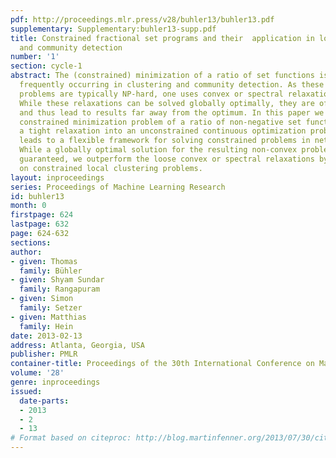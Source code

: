 ```yaml
---
pdf: http://proceedings.mlr.press/v28/buhler13/buhler13.pdf
supplementary: Supplementary:buhler13-supp.pdf
title: Constrained fractional set programs and their  application in local clustering
  and community detection
number: '1'
section: cycle-1
abstract: The (constrained) minimization of a ratio of set functions is a problem
  frequently occurring in clustering and community detection. As these optimization
  problems are typically NP-hard, one uses convex or spectral relaxations in practice.
  While these relaxations can be solved globally optimally, they are often too loose
  and thus lead to results far away from the optimum. In this paper we show that every
  constrained minimization problem of a ratio of non-negative set functions allows
  a tight relaxation into an unconstrained continuous optimization problem. This result
  leads to a flexible framework for solving constrained problems in network analysis.
  While a globally optimal solution for the resulting non-convex problem cannot be
  guaranteed, we outperform the loose convex or spectral relaxations by a large margin
  on constrained local clustering problems.
layout: inproceedings
series: Proceedings of Machine Learning Research
id: buhler13
month: 0
firstpage: 624
lastpage: 632
page: 624-632
sections: 
author:
- given: Thomas
  family: Bühler
- given: Shyam Sundar
  family: Rangapuram
- given: Simon
  family: Setzer
- given: Matthias
  family: Hein
date: 2013-02-13
address: Atlanta, Georgia, USA
publisher: PMLR
container-title: Proceedings of the 30th International Conference on Machine Learning
volume: '28'
genre: inproceedings
issued:
  date-parts:
  - 2013
  - 2
  - 13
# Format based on citeproc: http://blog.martinfenner.org/2013/07/30/citeproc-yaml-for-bibliographies/
---
```

